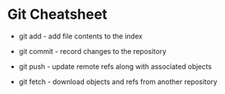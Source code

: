 Git Cheatsheet
==============

- git add     - add file contents to the index
- git commit  - record changes to the repository

- git push    - update remote refs along with associated objects
- git fetch   - download objects and refs from another repository
